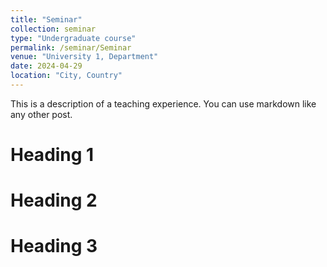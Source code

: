 ```yaml
---
title: "Seminar"
collection: seminar
type: "Undergraduate course"
permalink: /seminar/Seminar
venue: "University 1, Department"
date: 2024-04-29
location: "City, Country"
---
```


This is a description of a teaching experience. You can use markdown like any other post.

Heading 1
======

Heading 2
======

Heading 3
======